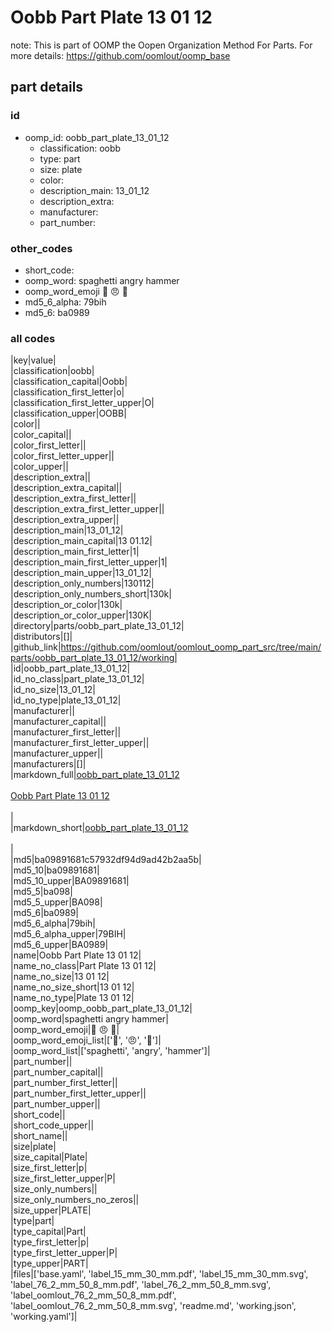 # Oobb Part Plate 13 01 12  

note: This is part of OOMP the Oopen Organization Method For Parts. For more details: https://github.com/oomlout/oomp_base

##  part details





### id
* oomp_id: oobb_part_plate_13_01_12
  * classification: oobb
  * type: part
  * size: plate
  * color: 
  * description_main: 13_01_12
  * description_extra: 
  * manufacturer: 
  * part_number: 

### other_codes
* short_code: 
* oomp_word: spaghetti angry hammer
* oomp_word_emoji :spaghetti: :angry: :hammer:
* md5_6_alpha: 79bih
* md5_6: ba0989

### all codes 
|key|value|  
|classification|oobb|  
|classification_capital|Oobb|  
|classification_first_letter|o|  
|classification_first_letter_upper|O|  
|classification_upper|OOBB|  
|color||  
|color_capital||  
|color_first_letter||  
|color_first_letter_upper||  
|color_upper||  
|description_extra||  
|description_extra_capital||  
|description_extra_first_letter||  
|description_extra_first_letter_upper||  
|description_extra_upper||  
|description_main|13_01_12|  
|description_main_capital|13 01.12|  
|description_main_first_letter|1|  
|description_main_first_letter_upper|1|  
|description_main_upper|13_01_12|  
|description_only_numbers|130112|  
|description_only_numbers_short|130k|  
|description_or_color|130k|  
|description_or_color_upper|130K|  
|directory|parts/oobb_part_plate_13_01_12|  
|distributors|[]|  
|github_link|https://github.com/oomlout/oomlout_oomp_part_src/tree/main/parts/oobb_part_plate_13_01_12/working|  
|id|oobb_part_plate_13_01_12|  
|id_no_class|part_plate_13_01_12|  
|id_no_size|13_01_12|  
|id_no_type|plate_13_01_12|  
|manufacturer||  
|manufacturer_capital||  
|manufacturer_first_letter||  
|manufacturer_first_letter_upper||  
|manufacturer_upper||  
|manufacturers|[]|  
|markdown_full|[oobb_part_plate_13_01_12](https://github.com/oomlout/oomlout_oomp_part_src/tree/main/parts/oobb_part_plate_13_01_12/working)<br>[](https://github.com/oomlout/oomlout_oomp_part_src/tree/main/parts/oobb_part_plate_13_01_12/working)<br>[Oobb Part Plate 13 01 12](https://github.com/oomlout/oomlout_oomp_part_src/tree/main/parts/oobb_part_plate_13_01_12/working)<br><br>|  
|markdown_short|[oobb_part_plate_13_01_12](https://github.com/oomlout/oomlout_oomp_part_src/tree/main/parts/oobb_part_plate_13_01_12/working)<br><br>|  
|md5|ba09891681c57932df94d9ad42b2aa5b|  
|md5_10|ba09891681|  
|md5_10_upper|BA09891681|  
|md5_5|ba098|  
|md5_5_upper|BA098|  
|md5_6|ba0989|  
|md5_6_alpha|79bih|  
|md5_6_alpha_upper|79BIH|  
|md5_6_upper|BA0989|  
|name|Oobb Part Plate 13 01 12|  
|name_no_class|Part Plate 13 01 12|  
|name_no_size|13 01 12|  
|name_no_size_short|13 01 12|  
|name_no_type|Plate 13 01 12|  
|oomp_key|oomp_oobb_part_plate_13_01_12|  
|oomp_word|spaghetti angry hammer|  
|oomp_word_emoji|:spaghetti: :angry: :hammer:|  
|oomp_word_emoji_list|[':spaghetti:', ':angry:', ':hammer:']|  
|oomp_word_list|['spaghetti', 'angry', 'hammer']|  
|part_number||  
|part_number_capital||  
|part_number_first_letter||  
|part_number_first_letter_upper||  
|part_number_upper||  
|short_code||  
|short_code_upper||  
|short_name||  
|size|plate|  
|size_capital|Plate|  
|size_first_letter|p|  
|size_first_letter_upper|P|  
|size_only_numbers||  
|size_only_numbers_no_zeros||  
|size_upper|PLATE|  
|type|part|  
|type_capital|Part|  
|type_first_letter|p|  
|type_first_letter_upper|P|  
|type_upper|PART|  
|files|['base.yaml', 'label_15_mm_30_mm.pdf', 'label_15_mm_30_mm.svg', 'label_76_2_mm_50_8_mm.pdf', 'label_76_2_mm_50_8_mm.svg', 'label_oomlout_76_2_mm_50_8_mm.pdf', 'label_oomlout_76_2_mm_50_8_mm.svg', 'readme.md', 'working.json', 'working.yaml']|  
